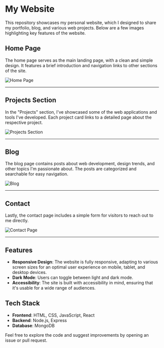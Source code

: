 # My Website

This repository showcases my personal website, which I designed to share my portfolio, blog, and various web projects. Below are a few images highlighting key features of the website.

## Home Page

The home page serves as the main landing page, with a clean and simple design. It features a brief introduction and navigation links to other sections of the site.

![Home Page](https://your-image-link.com/home-page.png)

---

## Projects Section

In the "Projects" section, I've showcased some of the web applications and tools I've developed. Each project card links to a detailed page about the respective project.

![Projects Section](https://your-image-link.com/projects-section.png)

---

## Blog

The blog page contains posts about web development, design trends, and other topics I'm passionate about. The posts are categorized and searchable for easy navigation.

![Blog](https://your-image-link.com/blog-page.png)

---

## Contact

Lastly, the contact page includes a simple form for visitors to reach out to me directly.

![Contact Page](https://your-image-link.com/contact-page.png)

---

## Features

- **Responsive Design**: The website is fully responsive, adapting to various screen sizes for an optimal user experience on mobile, tablet, and desktop devices.
- **Dark Mode**: Users can toggle between light and dark mode.
- **Accessibility**: The site is built with accessibility in mind, ensuring that it's usable for a wide range of audiences.

## Tech Stack

- **Frontend**: HTML, CSS, JavaScript, React
- **Backend**: Node.js, Express
- **Database**: MongoDB

Feel free to explore the code and suggest improvements by opening an issue or pull request.


